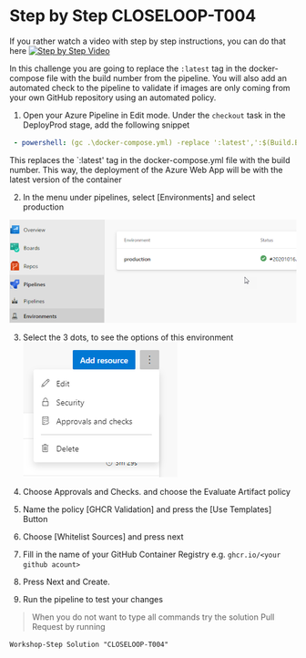 # Step by Step CLOSELOOP-T004

If you rather watch a video with step by step instructions, you can do that here
[![Step by Step Video](https://img.youtube.com/vi/4CPX2A3DR9I/0.jpg)](https://www.youtube.com/watch?v=4CPX2A3DR9I)


In this challenge you are going to replace the `:latest` tag in the docker-compose file with the build number from the pipeline. You will also add an automated check to the pipeline to validate if images are only coming from your own GitHub repository using an automated policy. 

1. Open your Azure Pipeline in Edit mode. Under the `checkout` task in the DeployProd stage, add the following snippet

```YAML
 - powershell: (gc .\docker-compose.yml) -replace ':latest',':$(Build.BuildNumber)' | set-content .\docker-compose.yml
```
This replaces the `:latest' tag in the docker-compose.yml file with the build number. This way, the deployment of the Azure Web App will be with the latest version of the container

2. In the menu under pipelines, select [Environments] and select production

![](https://raw.githubusercontent.com/CloudLabsAI-Azure/AIW-DevOps/main/Assets/2020-10-16-15-30-29.png)

3. Select the 3 dots, to see the options of this environment
![](https://raw.githubusercontent.com/CloudLabsAI-Azure/AIW-DevOps/main/Assets/2020-10-16-15-31-56.png)

4. Choose Approvals and Checks. and choose the Evaluate Artifact policy

5. Name the policy [GHCR Validation] and press the [Use Templates] Button

6. Choose [Whitelist Sources] and press next

7. Fill in the name of your GitHub Container Registry  e.g. `ghcr.io/<your github acount>`

8. Press Next and Create. 

9. Run the pipeline to test your changes

> When you do not want to type all commands try the solution Pull Request by running

```
Workshop-Step Solution "CLOSELOOP-T004"
```
